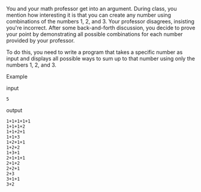 You and your math professor get into an argument. During class, you mention how interesting it is that you can create any number using combinations of the numbers 1, 2, and 3. Your professor disagrees, insisting you're incorrect. After some back-and-forth discussion, you decide to prove your point by demonstrating all possible combinations for each number provided by your professor.

To do this, you need to write a program that takes a specific number as input and displays all possible ways to sum up to that number using only the numbers 1, 2, and 3.

Example 

input
```
5
```

output
```
1+1+1+1+1
1+1+1+2
1+1+2+1
1+1+3
1+2+1+1
1+2+2
1+3+1
2+1+1+1
2+1+2
2+2+1
2+3
3+1+1
3+2
```
